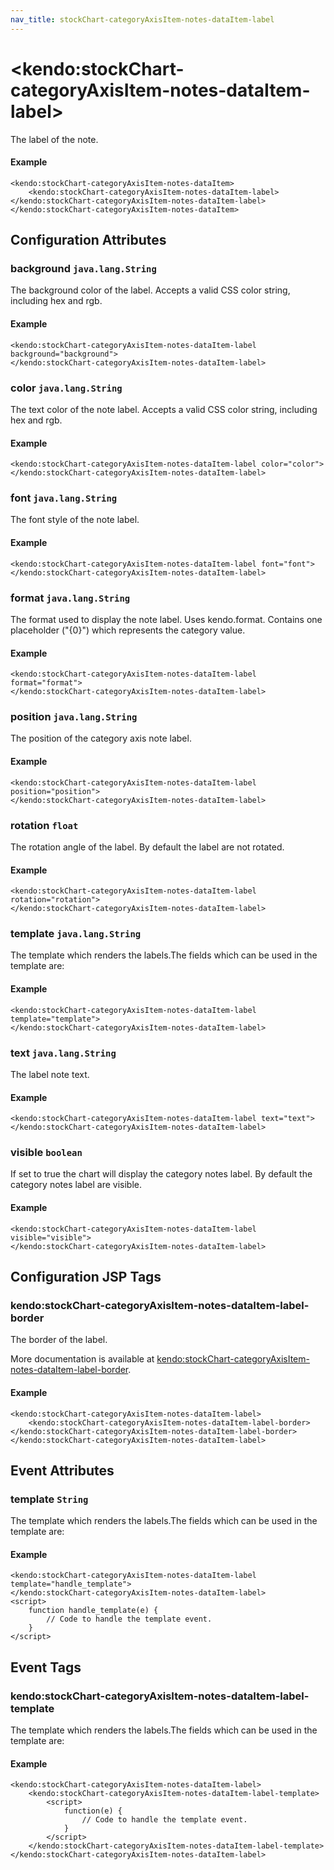 ```yaml
---
nav_title: stockChart-categoryAxisItem-notes-dataItem-label
---
```


# \<kendo:stockChart-categoryAxisItem-notes-dataItem-label\>

The label of the note.

#### Example
    <kendo:stockChart-categoryAxisItem-notes-dataItem>
        <kendo:stockChart-categoryAxisItem-notes-dataItem-label></kendo:stockChart-categoryAxisItem-notes-dataItem-label>
    </kendo:stockChart-categoryAxisItem-notes-dataItem>

## Configuration Attributes

### background `java.lang.String`

The background color of the label. Accepts a valid CSS color string, including hex and rgb.

#### Example
    <kendo:stockChart-categoryAxisItem-notes-dataItem-label background="background">
    </kendo:stockChart-categoryAxisItem-notes-dataItem-label>

### color `java.lang.String`

The text color of the note label. Accepts a valid CSS color string, including hex and rgb.

#### Example
    <kendo:stockChart-categoryAxisItem-notes-dataItem-label color="color">
    </kendo:stockChart-categoryAxisItem-notes-dataItem-label>

### font `java.lang.String`

The font style of the note label.

#### Example
    <kendo:stockChart-categoryAxisItem-notes-dataItem-label font="font">
    </kendo:stockChart-categoryAxisItem-notes-dataItem-label>

### format `java.lang.String`

The format used to display the note label. Uses kendo.format. Contains one placeholder ("{0}") which represents the category value.

#### Example
    <kendo:stockChart-categoryAxisItem-notes-dataItem-label format="format">
    </kendo:stockChart-categoryAxisItem-notes-dataItem-label>

### position `java.lang.String`

The position of the category axis note label.

#### Example
    <kendo:stockChart-categoryAxisItem-notes-dataItem-label position="position">
    </kendo:stockChart-categoryAxisItem-notes-dataItem-label>

### rotation `float`

The rotation angle of the label. By default the label are not rotated.

#### Example
    <kendo:stockChart-categoryAxisItem-notes-dataItem-label rotation="rotation">
    </kendo:stockChart-categoryAxisItem-notes-dataItem-label>

### template `java.lang.String`

The template which renders the labels.The fields which can be used in the template are:

#### Example
    <kendo:stockChart-categoryAxisItem-notes-dataItem-label template="template">
    </kendo:stockChart-categoryAxisItem-notes-dataItem-label>

### text `java.lang.String`

The label note text.

#### Example
    <kendo:stockChart-categoryAxisItem-notes-dataItem-label text="text">
    </kendo:stockChart-categoryAxisItem-notes-dataItem-label>

### visible `boolean`

If set to true the chart will display the category notes label. By default the category notes label are visible.

#### Example
    <kendo:stockChart-categoryAxisItem-notes-dataItem-label visible="visible">
    </kendo:stockChart-categoryAxisItem-notes-dataItem-label>


##  Configuration JSP Tags

### kendo:stockChart-categoryAxisItem-notes-dataItem-label-border

The border of the label.

More documentation is available at [kendo:stockChart-categoryAxisItem-notes-dataItem-label-border](/api/wrappers/jsp/stockchart/categoryaxisitem-notes-dataitem-label-border).

#### Example

    <kendo:stockChart-categoryAxisItem-notes-dataItem-label>
        <kendo:stockChart-categoryAxisItem-notes-dataItem-label-border></kendo:stockChart-categoryAxisItem-notes-dataItem-label-border>
    </kendo:stockChart-categoryAxisItem-notes-dataItem-label>


## Event Attributes

### template `String`

The template which renders the labels.The fields which can be used in the template are:


#### Example
    <kendo:stockChart-categoryAxisItem-notes-dataItem-label template="handle_template">
    </kendo:stockChart-categoryAxisItem-notes-dataItem-label>
    <script>
        function handle_template(e) {
            // Code to handle the template event.
        }
    </script>

## Event Tags

### kendo:stockChart-categoryAxisItem-notes-dataItem-label-template

The template which renders the labels.The fields which can be used in the template are:


#### Example
    <kendo:stockChart-categoryAxisItem-notes-dataItem-label>
        <kendo:stockChart-categoryAxisItem-notes-dataItem-label-template>
            <script>
                function(e) {
                    // Code to handle the template event.
                }
            </script>
        </kendo:stockChart-categoryAxisItem-notes-dataItem-label-template>
    </kendo:stockChart-categoryAxisItem-notes-dataItem-label>

